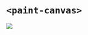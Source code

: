# `<paint-canvas>`

![](https://cl.ly/b2fb173a3add/Screen%252520Recording%2525202019-11-08%252520at%25252010.11%252520PM.gif)
